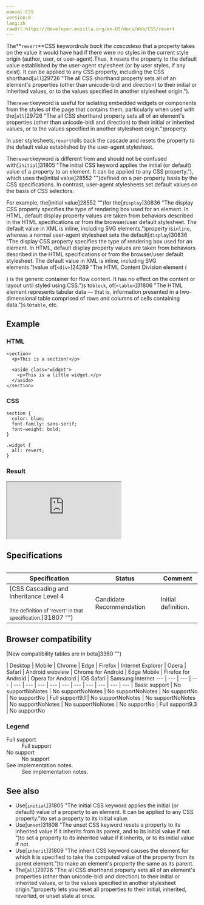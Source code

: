 ```yaml
---
manual:CSS
version:0
lang:zh
rawUrl:https://developer.mozilla.org/en-US/docs/Web/CSS/revert
---
```






The**`revert`**CSS keyword*rolls back the cascade*so that a property takes on the value it would have had if there were no styles in the current style origin (author, user, or user-agent).Thus, it resets the property to the default value established by the user-agent stylesheet (or by user styles, if any exist). It can be applied to any CSS property, including the CSS shorthand[`all`]29726 "The all CSS shorthand property sets all of an element's properties (other than unicode-bidi and direction) to their initial or inherited values, or to the values specified in another stylesheet origin.").



The`revert`keyword is useful for isolating embedded widgets or components from the styles of the page that contains them, particularly when used with the[`all`]29726 "The all CSS shorthand property sets all of an element's properties (other than unicode-bidi and direction) to their initial or inherited values, or to the values specified in another stylesheet origin.")property.



In user stylesheets,`revert`rolls back the cascade and resets the property to the default value established by the user-agent stylesheet.



The`revert`keyword is different from and should not be confused with[`initial`]31805 "The initial CSS keyword applies the initial (or default) value of a property to an element. It can be applied to any CSS property."), which uses the[initial value]28552 "")defined on a per-property basis by the CSS specifications. In contrast, user-agent stylesheets set default values on the basis of CSS selectors.



For example, the[initial value]28552 "")for the[`display`]30836 "The display CSS property specifies the type of rendering box used for an element. In HTML, default display property values are taken from behaviors described in the HTML specifications or from the browser/user default stylesheet. The default value in XML is inline, including SVG elements.")property is`inline`, whereas a normal user-agent stylesheet sets the default[`display`]30836 "The display CSS property specifies the type of rendering box used for an element. In HTML, default display property values are taken from behaviors described in the HTML specifications or from the browser/user default stylesheet. The default value in XML is inline, including SVG elements.")value of[`<div>`]24289 "The HTML Content Division element (<div>) is the generic container for flow content. It has no effect on the content or layout until styled using CSS.")s to`block`, of[`<table>`]31806 "The HTML <table> element represents tabular data — that is, information presented in a two-dimensional table comprised of rows and columns of cells containing data.")s to`table`, etc.



## Example<a name="Example"></a>

### HTML<a name="HTML"></a>

```
<section>
  <p>This is a section!</p>

  <aside class="widget">
    <p>This is a little widget.</p>
  </aside>
</section>
```

### CSS<a name="CSS"></a>

```
section {
  color: blue;
  font-family: sans-serif;
  font-weight: bold;
}

.widget {
  all: revert;
}
```

### Result<a name="Result"></a>


<iframe src='https://mdn.mozillademos.org/en-US/docs/Web/CSS/revert$samples/Example?revision=1365967' width='null' height='null'></iframe>



## Specifications<a name="Specifications"></a>

Specification | Status | Comment 
 ---  |  ---  |  ---  | 
[CSS Cascading and Inheritance Level 4<br></br><small>The definition of &#39;revert&#39; in that specification.</small>]31807 "") | Candidate Recommendation | Initial definition. 


## Browser compatibility<a name="Browser_compatibility"></a>
[New compatibility tables are in beta<i></i>]3360 "")

 | <abbr>Desktop<i></i></abbr> | <abbr>Mobile<i></i></abbr> 
 | <abbr>Chrome<i></i></abbr> | <abbr>Edge<i></i></abbr> | <abbr>Firefox<i></i></abbr> | <abbr>Internet Explorer<i></i></abbr> | <abbr>Opera<i></i></abbr> | <abbr>Safari<i></i></abbr> | <abbr>Android webview<i></i></abbr> | <abbr>Chrome for Android<i></i></abbr> | <abbr>Edge Mobile<i></i></abbr> | <abbr>Firefox for Android<i></i></abbr> | <abbr>Opera for Android<i></i></abbr> | <abbr>iOS Safari<i></i></abbr> | <abbr>Samsung Internet<i></i></abbr> 
 ---  |  ---  |  ---  |  ---  |  ---  |  ---  |  ---  |  ---  |  ---  |  ---  |  ---  |  ---  |  ---  |  ---  | 
Basic support | <abbr>No support</abbr>No<abbr>Notes<i></i></abbr> | <abbr>No support</abbr>No<abbr>Notes<i></i></abbr> | <abbr>No support</abbr>No<abbr>Notes<i></i></abbr> | <abbr>No support</abbr>No | <abbr>No support</abbr>No | <abbr>Full support</abbr>9.1 | <abbr>No support</abbr>No<abbr>Notes<i></i></abbr> | <abbr>No support</abbr>No<abbr>Notes<i></i></abbr> | <abbr>No support</abbr>No<abbr>Notes<i></i></abbr> | <abbr>No support</abbr>No<abbr>Notes<i></i></abbr> | <abbr>No support</abbr>No | <abbr>Full support</abbr>9.3 | <abbr>No support</abbr>No 


### Legend<a name="Legend"></a>
<dl><dt id=''><abbr>Full support</abbr></dt><dd>Full support</dd><dt id=''><abbr>No support</abbr></dt><dd>No support</dd><dt id=''><abbr>See implementation notes.<i></i></abbr></dt><dd>See implementation notes.</dd></dl>



## See also<a name="See_also"></a>

* Use[`initial`]31805 "The initial CSS keyword applies the initial (or default) value of a property to an element. It can be applied to any CSS property.")to set a property to its initial value.
* Use[`unset`]31808 "The unset CSS keyword resets a property to its inherited value if it inherits from its parent, and to its initial value if not. ")to set a property to its inherited value if it inherits, or to its initial value if not.
* Use[`inherit`]31809 "The inherit CSS keyword causes the element for which it is specified to take the computed value of the property from its parent element.")to make an element&#39;s property the same as its parent.
* The[`all`]29726 "The all CSS shorthand property sets all of an element's properties (other than unicode-bidi and direction) to their initial or inherited values, or to the values specified in another stylesheet origin.")property lets you reset all properties to their initial, inherited, reverted, or unset state at once.



